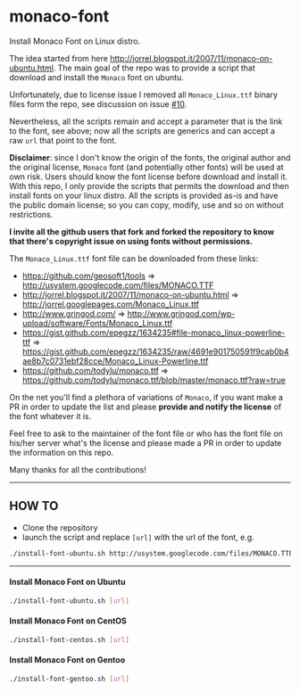monaco-font
======

Install Monaco Font on Linux distro.

The idea started from here http://jorrel.blogspot.it/2007/11/monaco-on-ubuntu.html.
The main goal of the repo was to provide a script that download and install the `Monaco` font on ubuntu.

Unfortunately, due to license issue I removed all `Monaco_Linux.ttf` binary files form the repo, see discussion on issue [#10](https://github.com/cstrap/monaco-font/issues/10).

Nevertheless, all the scripts remain and accept a parameter that is the link to the font, see above; now all the scripts are generics and can accept a raw `url` that point to the font.

**Disclaimer**: since I don't know the origin of the fonts, the original author and the original license, `Monaco` font (and potentially other fonts) will be used at own risk. Users should know the font license before download and install it. With this repo, I only provide the scripts that permits the download and then install fonts on your linux distro. All the scripts is provided as-is and have the public domain license; so you can copy, modify, use and so on without restrictions. 

**I invite all the github users that fork and forked the repository to know that there's copyright issue on using fonts without permissions.**

The `Monaco_Linux.ttf` font file can be downloaded from these links: 
* https://github.com/geosoft1/tools => http://usystem.googlecode.com/files/MONACO.TTF
* http://jorrel.blogspot.it/2007/11/monaco-on-ubuntu.html => http://jorrel.googlepages.com/Monaco_Linux.ttf
* http://www.gringod.com/ => http://www.gringod.com/wp-upload/software/Fonts/Monaco_Linux.ttf
* https://gist.github.com/epegzz/1634235#file-monaco_linux-powerline-ttf => https://gist.github.com/epegzz/1634235/raw/4691e901750591f9cab0b4ae8b7c0731ebf28cce/Monaco_Linux-Powerline.ttf
* https://github.com/todylu/monaco.ttf => https://github.com/todylu/monaco.ttf/blob/master/monaco.ttf?raw=true

On the net you'll find a plethora of variations of `Monaco`, if you want make a PR in order to update the list and please **provide and notify the license** of the font whatever it is.

Feel free to ask to the maintainer of the font file or who has the font file on his/her server what's the license and please made a PR in order to update the information on this repo. 

Many thanks for all the contributions!

---

## HOW TO

* Clone the repository
* launch the script and replace `[url]` with the url of the font, e.g. 

``` bash
./install-font-ubuntu.sh http://usystem.googlecode.com/files/MONACO.TTF
```

---
#### Install Monaco Font on Ubuntu

```bash
./install-font-ubuntu.sh [url]
```

#### Install Monaco Font on CentOS

```bash
./install-font-centos.sh [url]
```

#### Install Monaco Font on Gentoo

```bash
./install-font-gentoo.sh [url]
```


